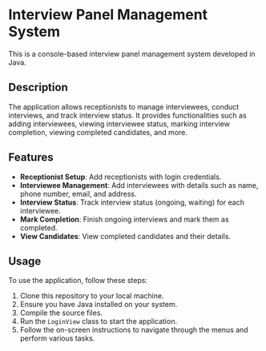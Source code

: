 # Interview Panel Management System

This is a console-based interview panel management system developed in Java.

## Description

The application allows receptionists to manage interviewees, conduct interviews, and track interview status. It provides functionalities such as adding interviewees, viewing interviewee status, marking interview completion, viewing completed candidates, and more.

## Features

- **Receptionist Setup**: Add receptionists with login credentials.
- **Interviewee Management**: Add interviewees with details such as name, phone number, email, and address.
- **Interview Status**: Track interview status (ongoing, waiting) for each interviewee.
- **Mark Completion**: Finish ongoing interviews and mark them as completed.
- **View Candidates**: View completed candidates and their details.

## Usage

To use the application, follow these steps:

1. Clone this repository to your local machine.
2. Ensure you have Java installed on your system.
3. Compile the source files.
4. Run the `LoginView` class to start the application.
5. Follow the on-screen instructions to navigate through the menus and perform various tasks.
